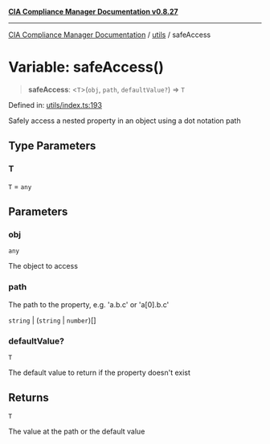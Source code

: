 [**CIA Compliance Manager Documentation v0.8.27**](../../README.md)

***

[CIA Compliance Manager Documentation](../../modules.md) / [utils](../README.md) / safeAccess

# Variable: safeAccess()

> **safeAccess**: \<`T`\>(`obj`, `path`, `defaultValue?`) => `T`

Defined in: [utils/index.ts:193](https://github.com/Hack23/cia-compliance-manager/blob/26bb73ca86d23be8656cdd29d12202323a449310/src/utils/index.ts#L193)

Safely access a nested property in an object using a dot notation path

## Type Parameters

### T

`T` = `any`

## Parameters

### obj

`any`

The object to access

### path

The path to the property, e.g. 'a.b.c' or 'a[0].b.c'

`string` | (`string` \| `number`)[]

### defaultValue?

`T`

The default value to return if the property doesn't exist

## Returns

`T`

The value at the path or the default value

